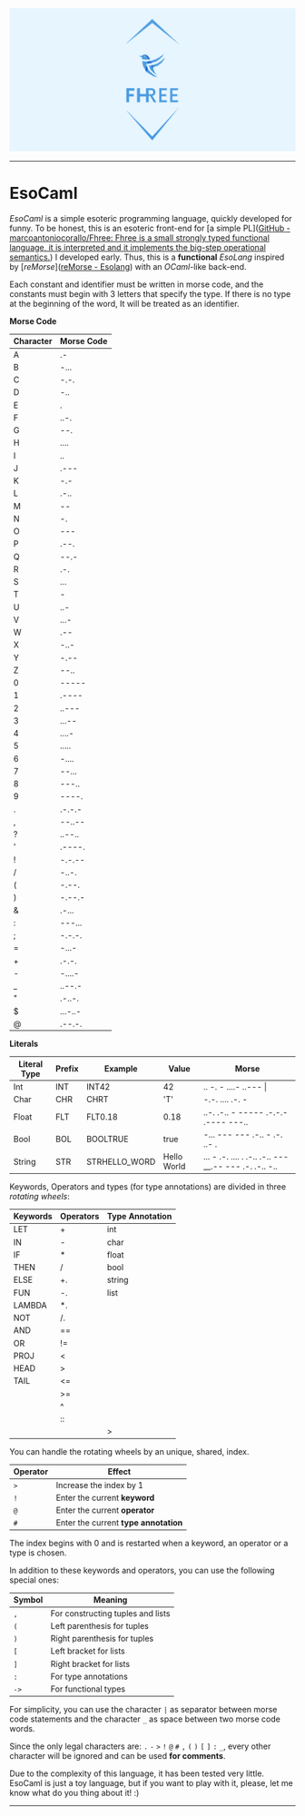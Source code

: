 ![](https://github.com/marcoantoniocorallo/Fhree/blob/main/cover_1.png)

---

# EsoCaml

*EsoCaml* is a simple esoteric programming language, quickly developed for funny.
To be honest, this is an esoteric front-end for [a simple PL]([GitHub - marcoantoniocorallo/Fhree: Fhree is a small strongly typed functional language, it is interpreted and it implements the big-step operational semantics.](https://github.com/marcoantoniocorallo/EsoCaml)) I developed early.
Thus, this is a **functional** *EsoLang* inspired by [*reMorse*]([reMorse - Esolang](https://esolangs.org/wiki/ReMorse)) with an *OCaml*-like back-end.

Each constant and identifier must be written in morse code, and the constants must begin with 3 letters that specify the type.
If there is no type at the beginning of the word, It will be treated as an identifier.

**Morse Code**

| Character | Morse Code |
| --------- | ---------- |
| A         | .-         |
| B         | -...       |
| C         | -.-.       |
| D         | -..        |
| E         | .          |
| F         | ..-.       |
| G         | --.        |
| H         | ....       |
| I         | ..         |
| J         | .---       |
| K         | -.-        |
| L         | .-..       |
| M         | --         |
| N         | -.         |
| O         | ---        |
| P         | .--.       |
| Q         | --.-       |
| R         | .-.        |
| S         | ...        |
| T         | -          |
| U         | ..-        |
| V         | ...-       |
| W         | .--        |
| X         | -..-       |
| Y         | -.--       |
| Z         | --..       |
| 0         | -----      |
| 1         | .----      |
| 2         | ..---      |
| 3         | ...--      |
| 4         | ....-      |
| 5         | .....      |
| 6         | -....      |
| 7         | --...      |
| 8         | ---..      |
| 9         | ----.      |
| .         | .-.-.-     |
| ,         | --..--     |
| ?         | ..--..     |
| '         | .----.     |
| !         | -.-.--     |
| /         | -..-.      |
| (         | -.--.      |
| )         | -.--.-     |
| &         | .-...      |
| :         | ---...     |
| ;         | -.-.-.     |
| =         | -...-      |
| +         | .-.-.      |
| -         | -....-     |
| _         | ..--.-     |
| "         | .-..-.     |
| $         | ...-..-    |
| @         | .--.-.     |

**Literals**

| Literal Type | Prefix | Example       | Value       | Morse                                                |
| ------------ | ------ | ------------- | ----------- | ---------------------------------------------------- |
| Int          | INT    | INT42         | 42          | .. -. - ....- ..--- \|                               |
| Char         | CHR    | CHRT          | 'T'         | -.-. .... .-. -                                      |
| Float        | FLT    | FLT0.18       | 0.18        | ..-. .-.. - ----- .-.-.- .---- ---..                 |
| Bool         | BOL    | BOOLTRUE      | true        | -... --- --- .-.. - .-. ..- .                        |
| String       | STR    | STRHELLO_WORD | Hello World | ... - .-. .... . .-.. .-.. ---__.-- --- .-. .-.. -.. |

Keywords, Operators and types (for type annotations) are divided in three *rotating wheels*:

| Keywords | Operators | Type Annotation |
| -------- | --------- | --------------- |
| LET      | +         | int             |
| IN       | -         | char            |
| IF       | *         | float           |
| THEN     | /         | bool            |
| ELSE     | +.        | string          |
| FUN      | -.        | list            |
| LAMBDA   | *.        |                 |
| NOT      | /.        |                 |
| AND      | ==        |                 |
| OR       | !=        |                 |
| PROJ     | <         |                 |
| HEAD     | >         |                 |
| TAIL     | <=        |                 |
|          | >=        |                 |
|          | ^         |                 |
|          | ::        |                 |
|          |           | >               |

You can handle the rotating wheels by an unique, shared, index.

| Operator | Effect                                |
| -------- | ------------------------------------- |
| `>`      | Increase the index by 1               |
| `!`      | Enter the current **keyword**         |
| `@`      | Enter the current **operator**        |
| `#`      | Enter the current **type annotation** |

The index begins with 0 and is restarted when a keyword, an operator or a type is chosen.

In addition to these keywords and operators, you can use the following special ones:

| Symbol | Meaning                           |
| ------ | --------------------------------- |
| `,`    | For constructing tuples and lists |
| `(`    | Left parenthesis for tuples       |
| `)`    | Right parenthesis for tuples      |
| `[`    | Left bracket for lists            |
| `]`    | Right bracket for lists           |
| `:`    | For type annotations              |
| `->`   | For functional types              |

For simplicity, you can use the character `|` as separator between morse code statements and the character `_` as space between two morse code words.

Since the only legal characters are: `.` `-` `>` `!` `@` `#` `,` `(` `)` `[` `]` `:` `_`, every other character will be ignored and can be used **for comments**.

Due to the complexity of this language, it has been tested very little.
EsoCaml is just a toy language, but if you want to play with it, please, let me know what do you thing about it! :)

---
